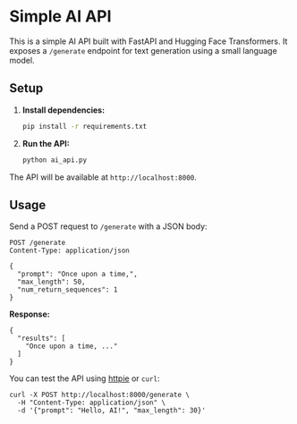 # Simple AI API

This is a simple AI API built with FastAPI and Hugging Face Transformers. It exposes a `/generate` endpoint for text generation using a small language model.

## Setup

1. **Install dependencies:**
   ```bash
   pip install -r requirements.txt
   ```

2. **Run the API:**
   ```bash
   python ai_api.py
   ```

The API will be available at `http://localhost:8000`.

## Usage

Send a POST request to `/generate` with a JSON body:

```
POST /generate
Content-Type: application/json

{
  "prompt": "Once upon a time,",
  "max_length": 50,
  "num_return_sequences": 1
}
```

**Response:**
```
{
  "results": [
    "Once upon a time, ..."
  ]
}
```

You can test the API using [httpie](https://httpie.io/) or `curl`:

```
curl -X POST http://localhost:8000/generate \
  -H "Content-Type: application/json" \
  -d '{"prompt": "Hello, AI!", "max_length": 30}'
```